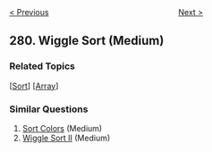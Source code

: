 <!--|This file generated by command(leetcode description); DO NOT EDIT.    |-->
<!--+----------------------------------------------------------------------+-->
<!--|@author    openset <openset.wang@gmail.com>                           |-->
<!--|@link      https://github.com/openset                                 |-->
<!--|@home      https://github.com/openset/leetcode                        |-->
<!--+----------------------------------------------------------------------+-->

[< Previous](https://github.com/openset/leetcode/tree/master/problems/perfect-squares "Perfect Squares")
　　　　　　　　　　　　　　　　
[Next >](https://github.com/openset/leetcode/tree/master/problems/zigzag-iterator "Zigzag Iterator")

## 280. Wiggle Sort (Medium)



### Related Topics
  [[Sort](https://github.com/openset/leetcode/tree/master/tag/sort/README.md)]
  [[Array](https://github.com/openset/leetcode/tree/master/tag/array/README.md)]

### Similar Questions
  1. [Sort Colors](https://github.com/openset/leetcode/tree/master/problems/sort-colors) (Medium)
  1. [Wiggle Sort II](https://github.com/openset/leetcode/tree/master/problems/wiggle-sort-ii) (Medium)
